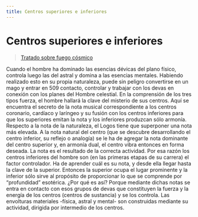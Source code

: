 ```yaml
---
title: Centros superiores e inferiores
---
```


# Centros superiores e inferiores

> [Tratado sobre fuego cósmico](/tratado-sobre-fuego-cosmico/elementales-de-la-mente#en625)

Cuando el hombre ha dominado las esencias dévicas del plano físico, controla luego las del astral y domina a las esencias mentales. Habiendo realizado esto en su propia naturaleza, puede sin peligro convertirse en un mago y entrar en <pin lang="es">509</pin> contacto, controlar y trabajar con los devas en conexión con los planes del Hombre celestial. En la comprensión de los tres tipos fuerza, el hombre hallará la clave del misterio de sus centros. Aquí se encuentra el secreto de la nota musical correspondiente a los centros coronario, cardíaco y laríngeo y su fusión con los centros inferiores para que los superiores emitan la nota y los inferiores produzcan sólo armonía. Respecto a la nota de la naturaleza, el Logos tiene que superponer una nota más elevada. A la nota natural del centro (que se descubre desarrollando el centro inferior, su reflejo o analogía) se le ha de agregar la nota dominante del centro superior y, en armonía dual, el centro vibra entonces en forma deseada. La nota es el resultado de la correcta actividad. Por esa razón los centros inferiores del hombre son (en las primeras etapas de su carrera) el factor controlador. Ha de aprender cuál es su nota, y desde ella llegar hasta la clave de la superior. Entonces la superior ocupa el lugar prominente y la inferior sólo sirve al propósito de proporcionar lo que se comprende por “profundidad” esotérica. ¿Por qué es así? Porque mediante dichas notas se entra en contacto con esos grupos de devas que constituyen la fuerza y la energía de los centros (centros de sustancia) y se los controla. Las envolturas materiales -física, astral y mental- son construidas mediante su actividad, dirigida por intermedio de los centros.
